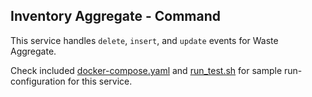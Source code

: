 Inventory Aggregate - Command
---

This service handles `delete`, `insert`, and `update` events for Waste Aggregate.

Check included [docker-compose.yaml][0] and [run_test.sh][1] for sample run-configuration for this service.

  [0]: https://github.com/TerrexTech/agg-disposalcap-cmd/blob/master/test/docker-compose.yaml
  [1]: https://github.com/TerrexTech/agg-disposalcap-cmd/blob/master/run_test.sh
